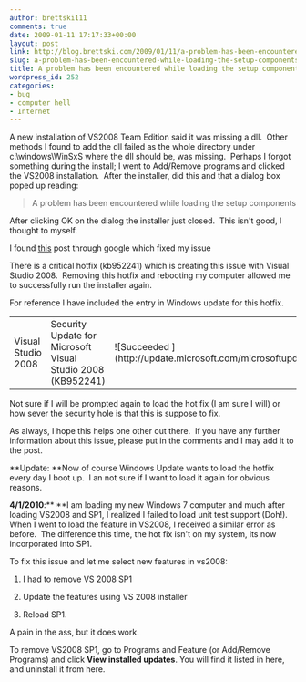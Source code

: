 ```yaml
---
author: brettski111
comments: true
date: 2009-01-11 17:17:33+00:00
layout: post
link: http://blog.brettski.com/2009/01/11/a-problem-has-been-encountered-while-loading-the-setup-components/
slug: a-problem-has-been-encountered-while-loading-the-setup-components
title: A problem has been encountered while loading the setup components
wordpress_id: 252
categories:
- bug
- computer hell
- Internet
---
```


A new installation of VS2008 Team Edition said it was missing a dll.  Other methods I found to add the dll failed as the whole directory under c:\windows\WinSxS where the dll should be, was missing.  Perhaps I forgot something during the install; I went to Add/Remove programs and clicked the VS2008 installation.  After the installer, did this and that a dialog box poped up reading:


<blockquote>A problem has been encountered while loading the setup components</blockquote>


After clicking OK on the dialog the installer just closed.  This isn't good, I thought to myself.

I found [this](http://michaelquerimit.spaces.live.com/blog/cns!2B1DFAAEC9E12F27!153.entry) post through google which fixed my issue

There is a critical hotfix (kb952241) which is creating this issue with Visual Studio 2008.  Removing this hotfix and rebooting my computer allowed me to successfully run the installer again.

For reference I have included the entry in Windows update for this hotfix.
<table cellspacing="0" border="0" >
<tbody >
<tr class="sys-table-cell-bgcolor1" >

<td >Visual Studio 2008
</td>

<td >Security Update for Microsoft Visual Studio  2008 (KB952241)
</td>

<td >![Succeeded ](http://update.microsoft.com/microsoftupdate/v6/shared/images/status_successful.gif)
</td>

<td >Saturday, November 01, 2008
</td>

<td >Microsoft Update
</td>
</tr>
</tbody>
</table>
Not sure if I will be prompted again to load the hot fix (I am sure I will) or how sever the security hole is that this is suppose to fix.

As always, I hope this helps one other out there.  If you have any further information about this issue, please put in the comments and I may add it to the post.

**Update: **Now of course Windows Update wants to load the hotfix every day I boot up.  I an not sure if I want to load it again for obvious reasons.

**4/1/2010**:** **I am loading my new Windows 7 computer and much after loading VS2008 and SP1, I realized I failed to load unit test support (Doh!).  When I went to load the feature in VS2008, I received a similar error as before.  The difference this time, the hot fix isn't on my system, its now incorporated into SP1.

To fix this issue and let me select new features in vs2008:



	
  1. I had to remove VS 2008 SP1

	
  2. Update the features using VS 2008 installer

	
  3. Reload SP1.


A pain in the ass, but it does work.

To remove VS2008 SP1, go to Programs and Feature (or Add/Remove Programs) and click **View installed updates**. You will find it listed in here, and uninstall it from here.
